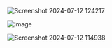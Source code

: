 ![Screenshot 2024-07-12 124217](https://github.com/user-attachments/assets/37846269-aca6-42cb-b467-dd02eac710de)

![image](https://github.com/user-attachments/assets/3da9a79c-2f20-45bd-ae8e-b0fee0a9dac4)

![Screenshot 2024-07-12 114938](https://github.com/user-attachments/assets/8294fa31-5189-4ce3-8fa5-6a96cca6ecd8)
